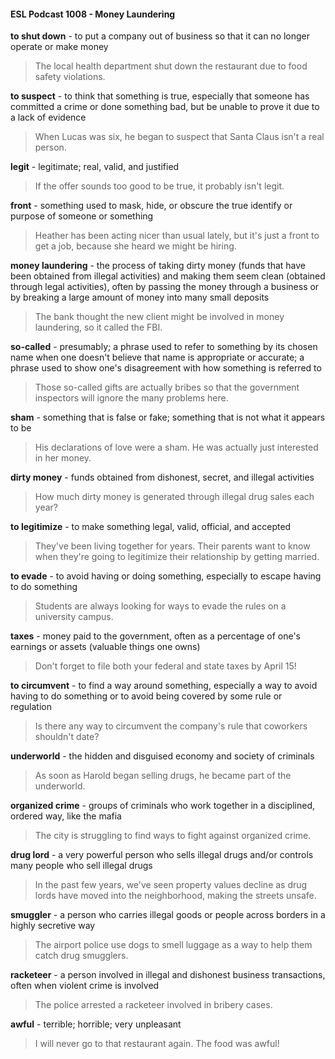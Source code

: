 #### ESL Podcast 1008 - Money Laundering

**to shut down** - to put a company out of business so that it can no longer
operate or make money

> The local health department shut down the restaurant due to food safety
violations.

**to suspect** - to think that something is true, especially that someone has
committed a crime or done something bad, but be unable to prove it due to a lack
of evidence

> When Lucas was six, he began to suspect that Santa Claus isn't a real person.

**legit** - legitimate; real, valid, and justified

> If the offer sounds too good to be true, it probably isn't legit.

**front** - something used to mask, hide, or obscure the true identify or purpose of
someone or something

> Heather has been acting nicer than usual lately, but it's just a front to get a job,
because she heard we might be hiring.

**money laundering** - the process of taking dirty money (funds that have been
obtained from illegal activities) and making them seem clean (obtained through
legal activities), often by passing the money through a business or by breaking a
large amount of money into many small deposits

> The bank thought the new client might be involved in money laundering, so it
called the FBI.

**so-called** - presumably; a phrase used to refer to something by its chosen name
when one doesn't believe that name is appropriate or accurate; a phrase used to
show one's disagreement with how something is referred to

> Those so-called gifts are actually bribes so that the government inspectors will
ignore the many problems here.

**sham** - something that is false or fake; something that is not what it appears to
be

> His declarations of love were a sham. He was actually just interested in her
money.

**dirty money** - funds obtained from dishonest, secret, and illegal activities

> How much dirty money is generated through illegal drug sales each year?

**to legitimize** - to make something legal, valid, official, and accepted

> They've been living together for years. Their parents want to know when they're
going to legitimize their relationship by getting married.

**to evade** - to avoid having or doing something, especially to escape having to do
something

> Students are always looking for ways to evade the rules on a university
campus.

**taxes** - money paid to the government, often as a percentage of one's earnings
or assets (valuable things one owns)

> Don't forget to file both your federal and state taxes by April 15!

**to circumvent** - to find a way around something, especially a way to avoid
having to do something or to avoid being covered by some rule or regulation

> Is there any way to circumvent the company's rule that coworkers shouldn't
date?

**underworld** - the hidden and disguised economy and society of criminals

> As soon as Harold began selling drugs, he became part of the underworld.

**organized crime** - groups of criminals who work together in a disciplined,
ordered way, like the mafia

> The city is struggling to find ways to fight against organized crime.

**drug lord** - a very powerful person who sells illegal drugs and/or controls many
people who sell illegal drugs

> In the past few years, we've seen property values decline as drug lords have
moved into the neighborhood, making the streets unsafe.

**smuggler** - a person who carries illegal goods or people across borders in a
highly secretive way

> The airport police use dogs to smell luggage as a way to help them catch drug
smugglers.

**racketeer** - a person involved in illegal and dishonest business transactions,
often when violent crime is involved

> The police arrested a racketeer involved in bribery cases.

**awful** - terrible; horrible; very unpleasant

> I will never go to that restaurant again. The food was awful!

